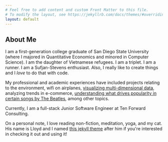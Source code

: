 ```yaml
---
# Feel free to add content and custom Front Matter to this file.
# To modify the layout, see https://jekyllrb.com/docs/themes/#overriding-theme-defaults
layout: default
---
```


## About Me

I am a first-generation college graduate of San Diego State University (where I majored in Quantitative Economics and minored in Computer Science). I am the daughter of Vietnamese refugees. I am a triplet. I am a runner. I am a Sufjan-Stevens enthusiast. Also, I really like to create things and I *love* to do that with code.

My professional and academic experiences have included projects relating to the environment, wifi on airplanes, <a href="https://sites.google.com/site/tranjanessa/home/lorenzanimations">visualizing multi-dimensional data</a>, analyzing trends in e-commerce, <a href="https://github.com/janessatran/beatlesmusicanalysis/blob/master/JanessaTranMLRPaper.pdf">understanding what drives popularity in certain songs by The Beatles</a>, among other topics.

Currently, I am a full-stack Junior Software Engineer at Ten Forward Consulting.

On a personal note, I love reading non-fiction, meditation, yoga, and my cat. His name is Lloyd and I named [this jekyll theme](https://github.com/janessatran/laloyd) after him if you're interested in checking it out and using it!


